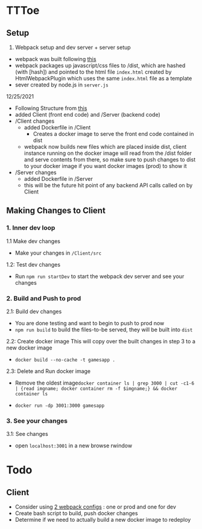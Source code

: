 # TTToe

## Setup

1. Webpack setup and dev server + server setup
- webpack was built following [this](https://www.freecodecamp.org/news/learn-webpack-for-react-a36d4cac5060/)
- webpack packages up javascript/css files to /dist, which are hashed (with [hash]) and pointed to the html file `index.html` created by HtmlWebpackPlugin which uses the same `index.html` file as a template
- sever created by node.js in `server.js`

12/25/2021
- Following Structure from [this](https://www.section.io/engineering-education/build-and-dockerize-a-full-stack-react-app-with-nodejs-and-nginx/)
- added Client (front end code) and /Server (backend code)
- /Client changes
  - added Dockerfile in /Client
    - Creates a docker image to serve the front end code contained in dist
  - webpack now builds new files which are placed inside dist, client instance running on the docker image will read from the /dist folder and serve contents from there, so make sure to push changes to dist to your docker image if you want docker images (prod) to show it
- /Server changes
  - added Dockerfile in /Server
  - this will be the future hit point of any backend API calls called on by Client

## Making Changes to Client

### 1. Inner dev loop
1.1 Make dev changes
- Make your changes in `/Client/src`

1.2: Test dev changes
- Run `npm run startDev` to start the webpack dev server and see your changes

### 2. Build and Push to prod
2.1: Build dev changes
- You are done testing and want to begin to push to prod now
- `npm run build` to build the files-to-be served, they will be built into `dist`

2.2: Create docker image
This will copy over the built changes in step 3 to a new docker image
- `docker build --no-cache -t gamesapp .`

2.3: Delete and Run docker image
- Remove the oldest image`docker container ls | grep 3000 | cut -c1-6 | {read imgname; docker container rm -f $imgname;} && docker container ls`

- `docker run -dp 3001:3000 gamesapp`

### 3. See your changes
3.1: See changes
- open `localhost:3001` in a new browse rwindow


# Todo

## Client
- Consider using [2 webpack configs](https://webpack.js.org/guides/production/) : one or prod and one for dev
- Create bash script to build, push docker changes
- Determine if we need to actually build a new docker image to redeploy